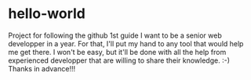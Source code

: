 # hello-world
Project for following the github 1st guide
I want to be a senior web developper in a year. For that, I'll put my hand to any tool that would help me get there. I won't be easy, but it'll be done with all the help from experienced developper that are willing to share their knowledge. :-)
Thanks in advance!!!
